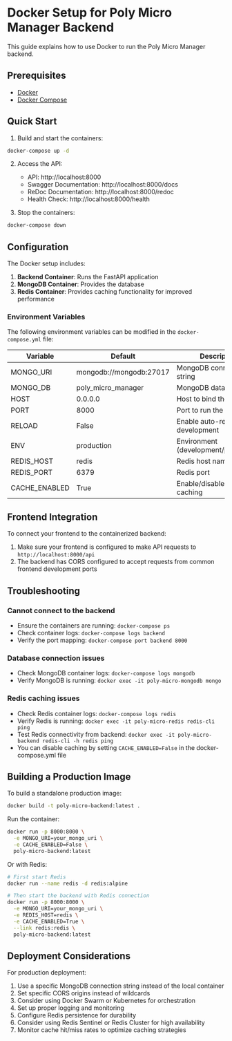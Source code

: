 # Docker Setup for Poly Micro Manager Backend

This guide explains how to use Docker to run the Poly Micro Manager backend.

## Prerequisites

- [Docker](https://docs.docker.com/get-docker/)
- [Docker Compose](https://docs.docker.com/compose/install/)

## Quick Start

1. Build and start the containers:

```bash
docker-compose up -d
```

2. Access the API:
   - API: http://localhost:8000
   - Swagger Documentation: http://localhost:8000/docs
   - ReDoc Documentation: http://localhost:8000/redoc
   - Health Check: http://localhost:8000/health

3. Stop the containers:

```bash
docker-compose down
```

## Configuration

The Docker setup includes:

1. **Backend Container**: Runs the FastAPI application
2. **MongoDB Container**: Provides the database
3. **Redis Container**: Provides caching functionality for improved performance

### Environment Variables

The following environment variables can be modified in the `docker-compose.yml` file:

| Variable      | Default                 | Description                        |
|---------------|-------------------------|------------------------------------|  
| MONGO_URI     | mongodb://mongodb:27017 | MongoDB connection string          |
| MONGO_DB      | poly_micro_manager      | MongoDB database name              |
| HOST          | 0.0.0.0                 | Host to bind the server to         |
| PORT          | 8000                    | Port to run the server on          |
| RELOAD        | False                   | Enable auto-reload for development |
| ENV           | production              | Environment (development/production) |
| REDIS_HOST    | redis                   | Redis host name                    |
| REDIS_PORT    | 6379                    | Redis port                         |
| CACHE_ENABLED | True                    | Enable/disable Redis caching       |

## Frontend Integration

To connect your frontend to the containerized backend:

1. Make sure your frontend is configured to make API requests to `http://localhost:8000/api`
2. The backend has CORS configured to accept requests from common frontend development ports

## Troubleshooting

### Cannot connect to the backend

- Ensure the containers are running: `docker-compose ps`
- Check container logs: `docker-compose logs backend`
- Verify the port mapping: `docker-compose port backend 8000`

### Database connection issues

- Check MongoDB container logs: `docker-compose logs mongodb`
- Verify MongoDB is running: `docker exec -it poly-micro-mongodb mongo`

### Redis caching issues

- Check Redis container logs: `docker-compose logs redis`
- Verify Redis is running: `docker exec -it poly-micro-redis redis-cli ping`
- Test Redis connectivity from backend: `docker exec -it poly-micro-backend redis-cli -h redis ping`
- You can disable caching by setting `CACHE_ENABLED=False` in the docker-compose.yml file

## Building a Production Image

To build a standalone production image:

```bash
docker build -t poly-micro-backend:latest .
```

Run the container:

```bash
docker run -p 8000:8000 \
  -e MONGO_URI=your_mongo_uri \
  -e CACHE_ENABLED=False \
  poly-micro-backend:latest
```

Or with Redis:

```bash
# First start Redis
docker run --name redis -d redis:alpine

# Then start the backend with Redis connection
docker run -p 8000:8000 \
  -e MONGO_URI=your_mongo_uri \
  -e REDIS_HOST=redis \
  -e CACHE_ENABLED=True \
  --link redis:redis \
  poly-micro-backend:latest
```

## Deployment Considerations

For production deployment:

1. Use a specific MongoDB connection string instead of the local container
2. Set specific CORS origins instead of wildcards
3. Consider using Docker Swarm or Kubernetes for orchestration
4. Set up proper logging and monitoring
5. Configure Redis persistence for durability
6. Consider using Redis Sentinel or Redis Cluster for high availability
7. Monitor cache hit/miss rates to optimize caching strategies
